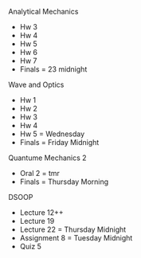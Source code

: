 Analytical Mechanics
- Hw 3
- Hw 4
- Hw 5
- Hw 6
- Hw 7
- Finals = 23 midnight

Wave and Optics
- Hw 1
- Hw 2
- Hw 3
- Hw 4
- Hw 5 = Wednesday
- Finals = Friday Midnight

Quantume Mechanics 2
- Oral 2 = tmr
- Finals = Thursday Morning

DSOOP
- Lecture 12++
- Lecture 19
- Lecture 22 = Thursday Midnight
- Assignment 8 = Tuesday Midnight
- Quiz 5


